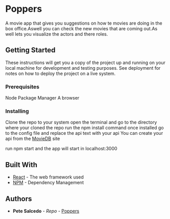 # Poppers

A movie app that gives you suggestions on how te movies are doing in the box office.Aswell you can check the new movies that are coming out.As well lets you visualize the actors and there roles.

## Getting Started

These instructions will get you a copy of the project up and running on your local machine for development and testing purposes. See deployment for notes on how to deploy the project on a live system.

### Prerequisites

Node Package Manager 
A browser

### Installing
Clone the repo to your system
open the terminal and go to the directory where your cloned the repo
run the npm install command
once installed go to the config file and replace the api text with your api
You can create your api from the [MovieDB](https://www.themoviedb.org/) site

run npm start and the app will start in localhost:3000
## Built With

* [React](https://reactjs.org/docs/getting-started.html) - The web framework used
* [NPM](https://www.npmjs.com/) - Dependency Management

## Authors

* **Pete Salcedo** - *Repo* - [Poppers](https://github.com/PeteSalcedo/Poppers.git)
